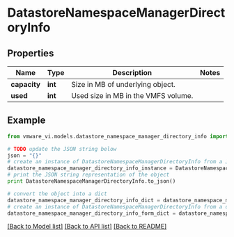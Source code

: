 # DatastoreNamespaceManagerDirectoryInfo


## Properties
Name | Type | Description | Notes
------------ | ------------- | ------------- | -------------
**capacity** | **int** | Size in MB of underlying object.  | 
**used** | **int** | Used size in MB in the VMFS volume.  | 

## Example

```python
from vmware_vi.models.datastore_namespace_manager_directory_info import DatastoreNamespaceManagerDirectoryInfo

# TODO update the JSON string below
json = "{}"
# create an instance of DatastoreNamespaceManagerDirectoryInfo from a JSON string
datastore_namespace_manager_directory_info_instance = DatastoreNamespaceManagerDirectoryInfo.from_json(json)
# print the JSON string representation of the object
print DatastoreNamespaceManagerDirectoryInfo.to_json()

# convert the object into a dict
datastore_namespace_manager_directory_info_dict = datastore_namespace_manager_directory_info_instance.to_dict()
# create an instance of DatastoreNamespaceManagerDirectoryInfo from a dict
datastore_namespace_manager_directory_info_form_dict = datastore_namespace_manager_directory_info.from_dict(datastore_namespace_manager_directory_info_dict)
```
[[Back to Model list]](../README.md#documentation-for-models) [[Back to API list]](../README.md#documentation-for-api-endpoints) [[Back to README]](../README.md)


